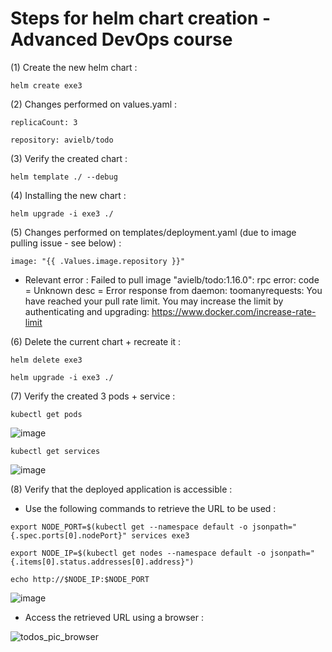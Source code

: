 # Steps for helm chart creation - Advanced DevOps course

(1) Create the new helm chart : 

`helm create exe3`

(2) Changes performed on values.yaml : 

`replicaCount: 3`

`repository: avielb/todo`

(3) Verify the created chart :

`helm template ./ --debug`

(4) Installing the new chart : 

`helm upgrade -i exe3 ./`

(5) Changes performed on templates/deployment.yaml (due to image pulling issue - see below) : 

`image: "{{ .Values.image.repository }}"`

* Relevant error :  Failed to pull image "avielb/todo:1.16.0": rpc error: code = Unknown desc = Error response from daemon: toomanyrequests: You have reached your pull rate limit. You may increase the limit by authenticating and upgrading: https://www.docker.com/increase-rate-limit

(6) Delete the current chart + recreate it :

`helm delete exe3`

`helm upgrade -i exe3 ./`

(7) Verify the created 3 pods + service : 

`kubectl get pods`

![image](https://user-images.githubusercontent.com/37069188/173135256-c1958bd8-51fd-42d5-98ef-3dc33d9cf0d4.png)

`kubectl get services`

![image](https://user-images.githubusercontent.com/37069188/173135368-0c33a8ee-f607-4113-a9b2-f06096b8b8e4.png)

(8) Verify that the deployed application is accessible : 

* Use the following commands to retrieve the URL to be used : 

`export NODE_PORT=$(kubectl get --namespace default -o jsonpath="{.spec.ports[0].nodePort}" services exe3`

`export NODE_IP=$(kubectl get nodes --namespace default -o jsonpath="{.items[0].status.addresses[0].address}")`

`echo http://$NODE_IP:$NODE_PORT`

![image](https://user-images.githubusercontent.com/37069188/173135710-bb519e49-f632-453a-9509-79b1f9a72fc0.png)

* Access the retrieved URL using a browser : 

![todos_pic_browser](https://user-images.githubusercontent.com/37069188/173135802-e57c0151-4cdb-4e27-ad2f-6553b2fbe547.PNG)







